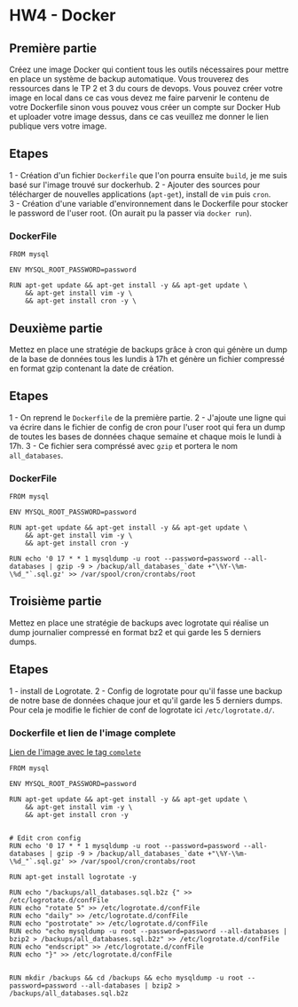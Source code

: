 # HW4 - Docker

## Première partie

Créez une image Docker qui contient tous les outils nécessaires pour mettre en place un système de backup automatique. Vous trouverez des ressources dans le TP 2 et 3 du cours de devops.
Vous pouvez créer votre image en local dans ce cas vous devez me faire parvenir le contenu de votre Dockerfile sinon vous pouvez vous créer un compte sur Docker Hub et uploader votre image dessus, dans ce cas veuillez me donner le lien publique vers votre image.

## Etapes

1 - Création d'un fichier `Dockerfile` que l'on pourra ensuite `build`, je me suis basé sur l'image trouvé sur dockerhub.
2 - Ajouter des sources pour télécharger de nouvelles applications (`apt-get`), install de `vim` puis `cron`.  
3 - Création d'une variable d'environnement dans le Dockerfile pour stocker le password de l'user root.
  (On aurait pu la passer via `docker run`).

### DockerFile

```
FROM mysql

ENV MYSQL_ROOT_PASSWORD=password

RUN apt-get update && apt-get install -y && apt-get update \
    && apt-get install vim -y \
    && apt-get install cron -y \
```

## Deuxième partie

Mettez en place une stratégie de backups grâce à cron qui génère un dump de la base de données tous les lundis à 17h et génère un fichier compressé en format gzip contenant la date de création.

## Etapes

1 - On reprend le `Dockerfile` de la première partie.
2 - J'ajoute une ligne qui va écrire dans le fichier de config de cron pour l'user root qui fera un dump de toutes les bases de données chaque semaine et chaque mois le lundi à 17h.
3 - Ce fichier sera compréssé avec `gzip` et portera le nom `all_databases`.

### DockerFile

```
FROM mysql

ENV MYSQL_ROOT_PASSWORD=password

RUN apt-get update && apt-get install -y && apt-get update \
    && apt-get install vim -y \
    && apt-get install cron -y

RUN echo '0 17 * * 1 mysqldump -u root --password=password --all-databases | gzip -9 > /backup/all_databases_`date +"\%Y-\%m-\%d_"`.sql.gz' >> /var/spool/cron/crontabs/root

```

## Troisième partie

Mettez en place une stratégie de backups avec logrotate qui réalise un dump journalier compressé en format bz2 et qui garde les 5 derniers dumps.

## Etapes

1 - install de Logrotate.
2 - Config de logrotate pour qu'il fasse une backup de notre base de données chaque jour et qu'il garde les 5 derniers dumps.
Pour cela je modifie le fichier de conf de logrotate ici `/etc/logrotate.d/`.

### Dockerfile et lien de l'image complete

[Lien de l'image avec le tag `complete`](https://hub.docker.com/layers/sascha40/dbadmin-hw4/complete/images/sha256-80f7c3930c093d1b79a7d164ee560ab43a1ecd1429865644257a57e2488832a0?context=repo)

```
FROM mysql

ENV MYSQL_ROOT_PASSWORD=password

RUN apt-get update && apt-get install -y && apt-get update \
    && apt-get install vim -y \
    && apt-get install cron -y


# Edit cron config
RUN echo '0 17 * * 1 mysqldump -u root --password=password --all-databases | gzip -9 > /backup/all_databases_`date +"\%Y-\%m-\%d_"`.sql.gz' >> /var/spool/cron/crontabs/root

RUN apt-get install logrotate -y

RUN echo "/backups/all_databases.sql.b2z {" >> /etc/logrotate.d/confFile
RUN echo "rotate 5" >> /etc/logrotate.d/confFile
RUN echo "daily" >> /etc/logrotate.d/confFile
RUN echo "postrotate" >> /etc/logrotate.d/confFile
RUN echo "echo mysqldump -u root --password=password --all-databases | bzip2 > /backups/all_databases.sql.b2z" >> /etc/logrotate.d/confFile
RUN echo "endscript" >> /etc/logrotate.d/confFile
RUN echo "}" >> /etc/logrotate.d/confFile


RUN mkdir /backups && cd /backups && echo mysqldump -u root --password=password --all-databases | bzip2 > /backups/all_databases.sql.b2z

```
